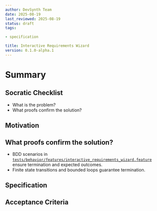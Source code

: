 ```yaml
---
author: DevSynth Team
date: 2025-08-19
last_reviewed: 2025-08-19
status: draft
tags:

- specification

title: Interactive Requirements Wizard
version: 0.1.0-alpha.1
---
```


<!--
Required metadata fields:
- author: document author
- date: creation date
- last_reviewed: last review date
- status: draft | review | published
- tags: search keywords
- title: short descriptive name
- version: specification version
-->

# Summary

## Socratic Checklist
- What is the problem?
- What proofs confirm the solution?

## Motivation

## What proofs confirm the solution?
- BDD scenarios in [`tests/behavior/features/interactive_requirements_wizard.feature`](../../tests/behavior/features/interactive_requirements_wizard.feature) ensure termination and expected outcomes.
- Finite state transitions and bounded loops guarantee termination.


## Specification

## Acceptance Criteria

